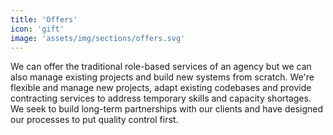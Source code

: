 ```yaml
---
title: 'Offers'
icon: 'gift'
image: 'assets/img/sections/offers.svg'
---
```

We can offer the traditional role-based services of an agency but we can also manage existing projects and build new systems from scratch. We're flexible and manage new projects, adapt existing codebases and provide contracting services to address temporary skills and capacity shortages. We seek to build long-term partnerships with our clients and have designed our processes to put quality control first.
